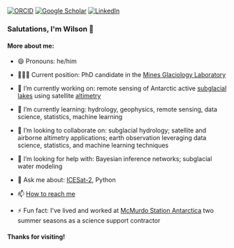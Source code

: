 [![ORCID](https://img.shields.io/static/v1?label=ORCID&message=0000-0001-5999-4917&color=green&style=flat-square&logo=orcid)](https://orcid.org/0000-0001-9683-1578)
[![Google Scholar](https://img.shields.io/static/v1?label=&message=Google%20Scholar&color=gray&style=flat-square&logo=google-scholar)](https://scholar.google.com/citations?hl=en&user=Fj0gxlAAAAAJ)
[![LinkedIn](https://img.shields.io/static/v1?label=&message=LinkedIn&color=0077B5&style=flat-square&logo=linkedin)](https://www.linkedin.com/in/wilsonsauthoff/)

### Salutations, I'm Wilson 👋
#### More about me:

<!--
**wsauthoff/wsauthoff** is a ✨ _special_ ✨ repository because its `README.md` (this file) appears on your GitHub profile.
Here are some ideas to get you started:-->

- 😄 Pronouns: he/him

- 👨🏼‍💻 Current position: PhD candidate in the [Mines Glaciology Laboratory](https://glaciology.mines.edu/)

- 🔭 I’m currently working on: remote sensing of Antarctic active [subglacial lakes](https://en.wikipedia.org/wiki/Subglacial_lake) using satellite [altimetry](https://en.wikipedia.org/wiki/Altimeter)

- 🌱 I’m currently learning: hydrology, geophysics, remote sensing, data science, statistics, machine learning

- 👯 I’m looking to collaborate on: subglacial hydrology; satellite and airborne altimetry applications; earth observation leveraging data science, statistics, and machine learning techniques

- 🤔 I’m looking for help with: Bayesian inference networks; subglacial water modeling

- 💬 Ask me about: [ICESat-2](https://icesat-2.gsfc.nasa.gov/), Python

- 📫 [How to reach me](wsauthoff.github.io/)

- ⚡ Fun fact: I've lived and worked at [McMurdo Station Antarctica](https://en.wikipedia.org/wiki/McMurdo_Station) two summer seasons as a science support contractor

#### Thanks for visiting!
